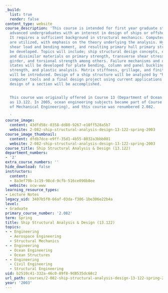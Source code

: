 ```yaml
---
_build:
  list: true
  render: false
content_type: website
course_description: 'This course is intended for first year graduate students and
  advanced undergraduates with an interest in design of ships or offshore structures.
  It requires a sufficient background in structural mechanics. Computer applications
  are utilized, with emphasis on the theory underlying the analysis. Hydrostatic loading,
  shear load and bending moment, and resulting primary hull primary stresses will
  be developed. Topics will include; ship structural design concepts, effect of superstructures
  and dissimilar materials on primary strength, transverse shear stresses in the hull
  girder, and torsional strength among others. Failure mechanisms and design limit
  states will be developed for plate bending, column and panel buckling, panel ultimate
  strength, and plastic analysis. Matrix stiffness, grillage, and finite element analysis
  will be introduced. Design of a ship structure will be analyzed by "hand" with desktop
  computer tools and a final design project using current applications for structural
  design of a section will be accomplished.


  This course was originally offered in Course 13 (Department of Ocean Engineering)
  as 13.122. In 2005, ocean engineering subjects became part of Course 2 (Department
  of Mechanical Engineering), and this course was renumbered 2.082.

  '
course_image:
  content: 43dfd58c-0358-dd80-9267-e10ff528a5b7
  website: 2-082-ship-structural-analysis-design-13-122-spring-2003
course_image_thumbnail:
  content: dfdb7dce-e9ff-35d1-4b55-8032a3bbb081
  website: 2-082-ship-structural-analysis-design-13-122-spring-2003
course_title: Ship Structural Analysis & Design (13.122)
department_numbers:
- '2'
extra_course_numbers: ''
hide_download: false
instructors:
  content:
  - 8a3ef79b-1c19-98cd-9cfb-516ce090b8ee
  website: ocw-www
learning_resource_types:
- Lecture Notes
legacy_uid: 3407b5f0-66af-03da-f306-1be306e22b4a
level:
- Graduate
primary_course_number: '2.082'
term: Spring
title: Ship Structural Analysis & Design (13.122)
topics:
- - Engineering
  - Aerospace Engineering
  - Structural Mechanics
- - Engineering
  - Ocean Engineering
  - Ocean Structures
- - Engineering
  - Civil Engineering
  - Structural Engineering
uid: b2510c41-332a-46c0-89f8-9d8535dc68c2
url_path: courses/2-082-ship-structural-analysis-design-13-122-spring-2003
year: '2003'
---
```

